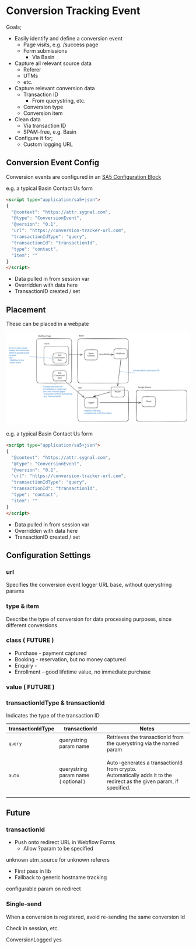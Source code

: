 # Conversion Tracking Event

Goals;

* Easily identify and define a conversion event
  * Page visits, e.g. /success page
  * Form submissions
    * Via Basin&#x20;
* Capture all relevant source data&#x20;
  * Referer
  * UTMs
  * etc.&#x20;
* Capture relevant conversion data
  * Transaction ID
    * From querystring, etc.&#x20;
  * Conversion type
  * Conversion item
* Clean data
  * Via transaction ID&#x20;
  * SPAM-free, e.g. Basin&#x20;
* Configure it for;
  * Custom logging URL&#x20;

## Conversion Event Config

Conversion events are configured in an [SA5 Configuration Block](../overview/configuration-blocks/)&#x20;





e.g. a typical Basin Contact Us form&#x20;

```html
<script type="application/sa5+json">
{
  "@context": "https://attr.sygnal.com",
  "@type": "ConversionEvent",
  "@version": "0.1",
  "url": "https://conversion-tracker-url.com", 
  "transactionIdType": "query", 
  "transactionId": "transactionId",
  "type": "contact",
  "item": ""  
}
</script>
```

* Data pulled in from session var&#x20;
* Overridden with data here
* TransactionID created / set&#x20;



## Placement&#x20;



These can be placed in a webpate

<img src="../.gitbook/assets/file.excalidraw (1) (1) (1) (1) (1).svg" alt="" class="gitbook-drawing">





e.g. a typical Basin Contact Us form&#x20;

```html
<script type="application/sa5+json">
{
  "@context": "https://attr.sygnal.com",
  "@type": "ConversionEvent",
  "@version": "0.1",
  "url": "https://conversion-tracker-url.com", 
  "transactionIdType": "query", 
  "transactionId": "transactionId",
  "type": "contact",
  "item": ""  
}
</script>
```

* Data pulled in from session var&#x20;
* Overridden with data here
* TransactionID created / set&#x20;



## Configuration Settings&#x20;

### url

Specifies the conversion event logger URL base, without querystring params

### type & item&#x20;

Describe the type of conversion for data processing purposes, since different conversions

### class ( FUTURE ) &#x20;

* Purchase - payment captured
* Booking - reservation, but no money captured
* Enquiry -&#x20;
* Enrollment - good lifetime value, no immediate purchase&#x20;

### value ( FUTURE )&#x20;

### transactionIdType & transactionId

Indicates the type of the transaction ID&#x20;

| transactionIdType | transactionId                                  | Notes                                                                                                                         |
| ----------------- | ---------------------------------------------- | ----------------------------------------------------------------------------------------------------------------------------- |
| `query`           | querystring param name                         | Retrieves the transactionId from the querystring via the named param                                                          |
| `auto`            | <p>querystring param name <br>( optional )</p> | <p>Auto-generates a transactionId from crypto.<br>Automatically adds it to the redirect as the given param, if specified.</p> |





## Future

### transactionId

* Push onto redirect URL in Webflow Forms&#x20;
  * Allow ?param to be specified

unknown utm\_source for unknown referers

* First pass in lib
* Fallback to generic hostname tracking&#x20;

configurable param on redirect&#x20;

### Single-send

When a conversion is registered, avoid re-sending the same conversion Id&#x20;

Check in session, etc.&#x20;

ConversionLogged yes&#x20;



